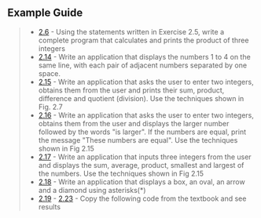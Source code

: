 ## Example Guide
> - [2.6](https://github.com/Hoid17/Java-How-To-Program-10E/tree/master/Chapter02/Exercises/2.06) - Using the statements written in Exercise 2.5, write a complete program that calculates and prints the product of three integers
> - [2.14](https://github.com/Hoid17/Java-How-To-Program-10E/tree/master/Chapter02/Exercises/2.14) - Write an application that displays the numbers 1 to 4 on the same line, with each pair of adjacent numbers separated by one space.  
> - [2.15](https://github.com/Hoid17/Java-How-To-Program-10E/tree/master/Chapter02/Exercises/2.15) - Write an application that asks the user to enter two integers, obtains them from the user and prints their sum, product, difference and quotient (division).  Use the techniques shown in Fig. 2.7
> - [2.16](https://github.com/Hoid17/Java-How-To-Program-10E/tree/master/Chapter02/Exercises/2.16) - Write an application that asks the user to enter two integers, obtains them from the user and displays the larger number followed by the words "is larger". If the numbers are equal, print the message "These numbers are equal".  Use the techniques shown in Fig 2.15
> - [2.17](https://github.com/Hoid17/Java-How-To-Program-10E/tree/master/Chapter02/Exercises/2.17) - Write an application that inputs three integers from the user and displays the sum, average, product, smallest and largest of the numbers.  Use the techniques shown in Fig 2.15
> - [2.18](https://github.com/Hoid17/Java-How-To-Program-10E/tree/master/Chapter02/Exercises/2.18) - Write an application that displays a box, an oval, an arrow and a diamond using asterisks(*)
> - [2.19](https://github.com/Hoid17/Java-How-To-Program-10E/tree/master/Chapter02/Exercises/2.19) - [2.23](https://github.com/Hoid17/Java-How-To-Program-10E/tree/master/Chapter02/Exercises/2.23) - Copy the following code from the textbook and see results
